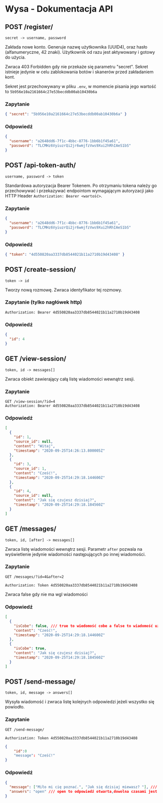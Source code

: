 # Wysa - Dokumentacja API

## POST /register/

`secret -> username, password`

Zakłada nowe konto. Generuje nazwę użytkownika (UUID4), oraz hasło (alfanumeryczne, 42 znaki). Użytkownik od razu jest aktywowany i gotowy do użycia.

Zwraca 403 Forbidden gdy nie przekaże się parametru "secret". Sekret istnieje jedynie w celu zablokowania botów i skanerów przed zakładaniem kont.

Sekret jest przechowywany w pliku `.env`, w momencie pisania jego wartość to `5b956e10a2161664c27e53becddb00ab10430b6a`

### Zapytanie

```json
{ "secret": "5b956e10a2161664c27e53becddb00ab10430b6a" }
```

### Odpowiedź

```json
{
  "username": "a2648dd6-7f1c-4bbc-8776-1bb6b1f45a61",
  "password": "TLCMHz6VyiuzrQi2jr6wmjfzVws9Xui2hRhIAeS1bS"
}
```

## POST /api-token-auth/

`username, password -> token`

Standardowa autoryzacja Bearer Tokenem. Po otrzymaniu tokena należy go przechowywać i przekazywać endpointom wymagającym autoryzacji jako HTTP Header `Authorization: Bearer <wartość>`.

### Zapytanie

```json
{
  "username": "a2648dd6-7f1c-4bbc-8776-1bb6b1f45a61",
  "password": "TLCMHz6VyiuzrQi2jr6wmjfzVws9Xui2hRhIAeS1bS"
}
```

### Odpowiedź

```json
{ "token": "4d550820aa3337db8544021b11a2710b19d43408" }
```

## POST /create-session/

`token -> id`

Tworzy nową rozmowę. Zwraca identyfikator tej rozmowy.

### Zapytanie (tylko nagłówek http)

```http
Authorization: Bearer 4d550820aa3337db8544021b11a2710b19d43408
```

### Odpowiedź

```json
{
  "id": 4
}
```

## GET /view-session/

`token, id -> messages[]`

Zwraca obiekt zawierający całą listę wiadomości wewnątrz sesji.

### Zapytanie

```http
GET /view-session/?id=4
Authorization: Bearer 4d550820aa3337db8544021b11a2710b19d43408
```

### Odpowiedź

```json
[
  {
    "id": 1,
    "source_id": null,
    "content": "Witaj",
    "timestamp": "2020-09-25T14:26:13.800005Z"
  },
  {
    "id": 3,
    "source_id": 1,
    "content": "Cześć!",
    "timestamp": "2020-09-25T14:29:18.144600Z"
  },
  {
    "id": 4,
    "source_id": null,
    "content": "Jak się czujesz dzisiaj?",
    "timestamp": "2020-09-25T14:29:18.184560Z"
  }
]
```

## GET /messages/

`token, id, [after] -> messages[]`

Zwraca listę wiadomości wewnątrz sesji. Parametr `after` pozwala na wyświetlenie jedynie wiadomości następujących po innej wiadomości.

### Zapytanie

```http
GET /messages/?id=4&after=2

Authorization: Token 4d550820aa3337db8544021b11a2710b19d43408
```

Zwraca false gdy nie ma wgl wiadomości

### Odpowiedź

```json
[
  {
    "isCobe": false, /// true to wiedomość cobe a false to wiadomość użytkownika
    "content": "Cześć!",
    "timestamp": "2020-09-25T14:29:18.144600Z"
  },
  {
    "isCobe": true,
    "content": "Jak się czujesz dzisiaj?",
    "timestamp": "2020-09-25T14:29:18.184560Z"
  }
]
```

## POST /send-message/

`token, id, message -> answers[]`

Wysyła wiadomość i zwraca listę kolejnych odpowiedzi jeżeli wszystko się powiodło.

### Zapytanie

```http
GET /send-message/

Authorization: Token 4d550820aa3337db8544021b11a2710b19d43408
```

```json
{
    "id":0
    "message": "Cześć!"
}
```

### Odpowiedź

```json
{
  "message": ["Miło mi cię poznać.", "Jak się dzisiaj miewasz? "], /// jak jest tablica to znaczy że cobe wysyła kilka odpowiedzi bez przerwy na odpowiedź użytkownika
  "answers": "open" /// open to odpowiedź otwarta,dowolna czasami jest tablica z odpowiedziami defaultowymi
}
```
